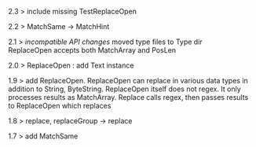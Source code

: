 2.3 
    >      include missing TestReplaceOpen 
    
2.2 
    >      MatchSame -> MatchHint    

2.1 
    >      *incompatible API changes*
            moved type files to Type dir   
            ReplaceOpen accepts both MatchArray and PosLen
    
2.0 
    >      ReplaceOpen : add Text instance
    
1.9 
    >     add ReplaceOpen. ReplaceOpen can replace in various data types in addition to String, ByteString. 
        ReplaceOpen itself does not regex. It only processes results as MatchArray. 
        Replace calls regex, then passes results to ReplaceOpen which replaces
    
1.8 
    >    replace, replaceGroup -> replace

1.7 
    >     add MatchSame
                                   